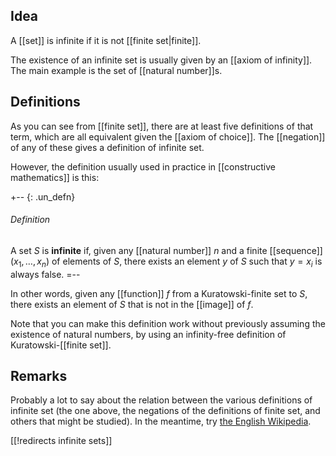 ## Idea

A [[set]] is infinite if it is not [[finite set|finite]].

The existence of an infinite set is usually given by an [[axiom of infinity]].  The main example is the set of [[natural number]]s.


## Definitions

As you can see from [[finite set]], there are at least five definitions of that term, which are all equivalent given the [[axiom of choice]].  The [[negation]] of any of these gives a definition of infinite set.

However, the definition usually used in practice in [[constructive mathematics]] is this:

+-- {: .un_defn}
###### Definition

A set $S$ is __infinite__ if, given any [[natural number]] $n$ and a finite [[sequence]] $(x_1, \ldots, x_n)$ of elements of $S$, there exists an element $y$ of $S$ such that $y = x_i$ is always false.
=--

In other words, given any [[function]] $f$ from a Kuratowski-finite set to $S$, there exists an element of $S$ that is not in the [[image]] of $f$.

Note that you can make this definition work without previously assuming the existence of natural numbers, by using an infinity-free definition of Kuratowski-[[finite set]].


## Remarks

Probably a lot to say about the relation between the various definitions of infinite set (the one above, the negations of the definitions of finite set, and others that might be studied).  In the meantime, try [the English Wikipedia](http://secure.wikimedia.org/wikipedia/en/wiki/Dedekind-infinite_set).


[[!redirects infinite sets]]